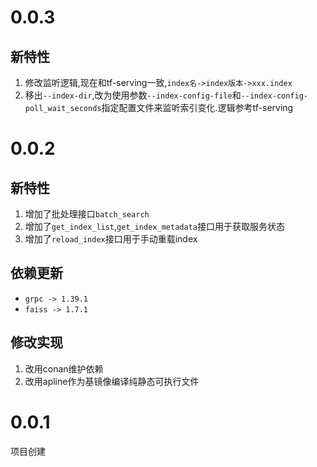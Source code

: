 # 0.0.3

## 新特性

1. 修改监听逻辑,现在和tf-serving一致,`index名->index版本->xxx.index`
2. 移出`--index-dir`,改为使用参数`--index-config-file`和`--index-config-poll_wait_seconds`指定配置文件来监听索引变化.逻辑参考tf-serving

# 0.0.2

## 新特性

1. 增加了批处理接口`batch_search`
2. 增加了`get_index_list`,`get_index_metadata`接口用于获取服务状态
3. 增加了`reload_index`接口用于手动重载index

## 依赖更新

+ `grpc -> 1.39.1`
+ `faiss -> 1.7.1`

## 修改实现

1. 改用conan维护依赖
2. 改用apline作为基镜像编译纯静态可执行文件

# 0.0.1

项目创建
